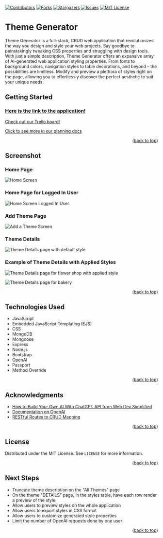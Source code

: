 <a name="readme-top"></a>

[![Contributors][contributors-shield]][contributors-url]
[![Forks][forks-shield]][forks-url]
[![Stargazers][stars-shield]][stars-url]
[![Issues][issues-shield]][issues-url]
[![MIT License][license-shield]][license-url]
# Theme Generator
Theme Generator is a full-stack, CRUD web application that revolutionizes the way you design and style your web projects. Say goodbye to painstakingly tweaking CSS properties and struggling with design tools.  With just a simple description, Theme Generator offers an expansive array of AI-generated web application styling properties. From fonts to background colors, navigation styles to table decorations, and beyond – the possibilities are limitless. Modify and preview a plethora of styles right on the page, allowing you to effortlessly discover the perfect aesthetic to suit your unique needs.

## Getting Started

### [Here is the link to the application!](https://alella-theme-generator-49b5c35126f2.herokuapp.com/)

[Check out our Trello board!](https://trello.com/b/1AhAgCnS/theme-generator)

[Click to see more in our planning docs](https://github.com/laurencmendoza/theme-generator/blob/main/lib/planning.md)

<p align="right">(<a href="#readme-top">back to top</a>)</p>

## Screenshot
### Home Page
![Home Screen](https://github.com/laurencmendoza/theme-generator/assets/137251999/b4b0237b-fe96-462e-94a2-02acf77e00e7)
### Home Page for Logged In User
![Home Screen Logged In User](https://github.com/laurencmendoza/theme-generator/assets/137251999/09bf312f-a58b-4b08-a414-497c41654793)
### Add Theme Page
![Add a Theme Screen](https://github.com/laurencmendoza/theme-generator/assets/137251999/0953065e-e45b-4371-b1d0-ca68819c0d66)
### Theme Details
![Theme Details page with default style](https://github.com/laurencmendoza/theme-generator/assets/137251999/2fd71410-742f-42bf-931a-d23450c0f262)
### Example of Theme Details with Applied Styles
![Theme Details page for flower shop with applied style](https://github.com/laurencmendoza/theme-generator/assets/137251999/3c94a90b-66be-4c56-ae40-fb5bbf226b7e)  

![Theme Details page for bakery](https://github.com/laurencmendoza/theme-generator/assets/137251999/26833741-a130-450f-8869-7847a7102c8f)




<p align="right">(<a href="#readme-top">back to top)</a></p>

## Technologies Used

- JavaScript
- Embedded JavaScript Templating (EJS)
- CSS
- MongoDB
- Mongoose
- Express
- Node.js
- Bootstrap
- OpenAI
- Passport
- Method Override

<p align="right">(<a href="#readme-top">back to top</a>)</p>

<!-- ACKNOWLEDGMENTS -->
## Acknowledgments

* [How to Build Your Own AI With ChatGPT API from Web Dev Simplified](https://youtu.be/4qNwoAAfnk4)
* [Documentation on OpenAI](https://platform.openai.com/docs/libraries/node-js-library)
* [RESTful Routes to CRUD Mapping](https://gist.github.com/jim-clark/17908763db7bd3c403e6#routing-for-nested-resources-onemany--manymany-relationships)

<p align="right">(<a href="#readme-top">back to top</a>)</p>

<!-- LICENSE -->
## License

Distributed under the MIT License. See `LICENSE` for more information.

<p align="right">(<a href="#readme-top">back to top</a>)</p>

## Next Steps

- Truncate theme description on the "All Themes" page
- On the theme "DETAILS" page, in the styles table, have each row render a preview of the style
- Allow users to preview styles on the whole application
- Allow users to export styles in CSS format
- Allow users to customize generated style properties
- Limit the number of OpenAI requests done by one user

<p align="right">(<a href="#readme-top">back to top</a>)</p>

<!-- MARKDOWN LINKS & IMAGES -->
<!-- https://www.markdownguide.org/basic-syntax/#reference-style-links -->
[contributors-shield]: https://img.shields.io/github/contributors/laurencmendoza/theme-generator.svg?style=for-the-badge
[contributors-url]: https://github.com/laurencmendoza/theme-generator/graphs/contributors
[forks-shield]: https://img.shields.io/github/forks/laurencmendoza/theme-generator.svg?style=for-the-badge
[forks-url]: https://github.com/laurencmendoza/theme-generator/network/members
[stars-shield]: https://img.shields.io/github/stars/laurencmendoza/theme-generator.svg?style=for-the-badge
[stars-url]: https://github.com/laurencmendoza/theme-generator/stargazers
[issues-shield]: https://img.shields.io/github/issues/laurencmendoza/theme-generator.svg?style=for-the-badge
[issues-url]: https://github.com/laurencmendoza/theme-generator/issues
[license-shield]: https://img.shields.io/github/license/laurencmendoza/theme-generator.svg?style=for-the-badge
[license-url]: https://github.com/laurencmendoza/theme-generator/blob/master/LICENSE.txt
